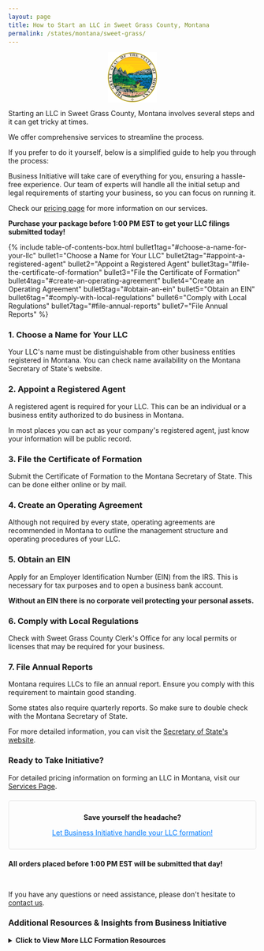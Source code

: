 ```yaml
---
layout: page
title: How to Start an LLC in Sweet Grass County, Montana
permalink: /states/montana/sweet-grass/
---
```


<a href="{{ site.data.resources.state_sos_websites.montana }}" target="_blank">
    <img src="/images/state-seals/montana-seal.png" alt="Montana State Seal" style="display: block; margin: 10px auto; width: 100px;">
</a>

<p>Starting an LLC in Sweet Grass County, Montana involves several steps and it can get tricky at times.</p>

<p>We offer comprehensive services to streamline the process.</p>

<p>If you prefer to do it yourself, below is a simplified guide to help you through the process:</p>

<p>Business Initiative will take care of everything for you, ensuring a hassle-free experience. Our team of experts will handle all the initial setup and legal requirements of starting your business, so you can focus on running it.</p>

<p>Check our <a href="/services/">pricing page</a> for more information on our services.</p>
<p><b>Purchase your package before 1:00 PM EST to get your LLC filings submitted today!</b></p>

{% include table-of-contents-box.html 
    bullet1tag="#choose-a-name-for-your-llc" 
    bullet1="Choose a Name for Your LLC" 
    bullet2tag="#appoint-a-registered-agent" 
    bullet2="Appoint a Registered Agent" 
    bullet3tag="#file-the-certificate-of-formation" 
    bullet3="File the Certificate of Formation" 
    bullet4tag="#create-an-operating-agreement" 
    bullet4="Create an Operating Agreement"
    bullet5tag="#obtain-an-ein"
    bullet5="Obtain an EIN"
    bullet6tag="#comply-with-local-regulations"
    bullet6="Comply with Local Regulations"
    bullet7tag="#file-annual-reports"
    bullet7="File Annual Reports"
%}

<h3 id="choose-a-name-for-your-llc">1. Choose a Name for Your LLC</h3>
<p>Your LLC's name must be distinguishable from other business entities registered in Montana. You can check name availability on the Montana Secretary of State's website.</p>

<h3 id="appoint-a-registered-agent">2. Appoint a Registered Agent</h3>
<p>A registered agent is required for your LLC. This can be an individual or a business entity authorized to do business in Montana.</p>

<p>In most places you can act as your company's registered agent, just know your information will be public record.<p>

<h3 id="file-the-certificate-of-formation">3. File the Certificate of Formation</h3>
<p>Submit the Certificate of Formation to the Montana Secretary of State. This can be done either online or by mail.</p>

<h3 id="create-an-operating-agreement">4. Create an Operating Agreement</h3>
<p>Although not required by every state, operating agreements are recommended in Montana to outline the management structure and operating procedures of your LLC.</p>

<h3 id="obtain-an-ein">5. Obtain an EIN</h3>
<p>Apply for an Employer Identification Number (EIN) from the IRS. This is necessary for tax purposes and to open a business bank account.</p>

<p><b>Without an EIN there is no corporate veil protecting your personal assets.</b></p>

<h3 id="comply-with-local-regulations">6. Comply with Local Regulations</h3>
<p>Check with Sweet Grass County Clerk's Office for any local permits or licenses that may be required for your business.</p>

<h3 id="file-annual-reports">7. File Annual Reports</h3>
<p>Montana requires LLCs to file an annual report. Ensure you comply with this requirement to maintain good standing.</p>

<p>Some states also require quarterly reports. So make sure to double check with the Montana Secretary of State.</p>

<p>For more detailed information, you can visit the <a href="{{ site.data.resources.state_sos_websites.montana }}" target="_blank">Secretary of State's website</a>.</p>

<h3>Ready to Take Initiative?</h3>
<p>For detailed pricing information on forming an LLC in Montana, visit our <a href="/services/">Services Page</a>.</p>
<div style="border: 2px solid #f0f0f0; padding: 10px; margin: 20px 0; text-align: center; border-radius: 5px;">
    <p><b>Save yourself the headache?</b></p>
    <p><a href="/services/" style="color: #007bff;">Let Business Initiative handle your LLC formation!</a></p>
</div>
<p><b>All orders placed before 1:00 PM EST will be submitted that day!</b></p>
<br>

<p>If you have any questions or need assistance, please don't hesitate to <a href="https://www.businessinitiative.org/contact/" target="_blank">contact us</a>.</p>
<h3>Additional Resources & Insights from Business Initiative</h3>
<details>
<summary><b>Click to View More LLC Formation Resources</b></summary>
<br>
<h3>Formation Process</h3>
<ul>
    <li><a href="https://www.businessinitiative.org/llc/registered-agent/">Registered Agent Requirements</a> - What you need to know about registered agents</li>
    <li><a href="https://www.businessinitiative.org/llc/operating-agreement/step-by-step-process/">LLC Operating Agreement Guide</a> - How to create a comprehensive operating agreement</li>
    <li><a href="https://www.businessinitiative.org/llc/what-is-an-ein-number/">What is an EIN Number?</a> - Learn about the importance of an EIN for your LLC</li>
    <li><a href="https://www.businessinitiative.org/llc/financing-options/">LLC Financing</a> - Acquire funding and managing business accounts</li>
    <li><a href="https://www.businessinitiative.org/llc/single-member/asset-protection/">Single-Member LLCs</a> - Liability protection and tax benefits for solo business owners</li>
    <li><a href="https://www.businessinitiative.org/multi-member-llc/">Multi-Member LLCs</a> - Partnership structures, voting rights, and profit sharing</li>
</ul>

<h3>Maintaining Your LLC</h3>
<ul>
    <li><a href="https://www.businessinitiative.org/llc/recordkeeping/">LLC Record Keeping Requirements</a> - Essential records and documents to maintain</li>
    <li><a href="https://www.businessinitiative.org/llc/asset-protection-strategies/">Asset Protection Strategies</a> - Learn how to maximize your LLC's liability protection</li>
    <li><a href="https://www.businessinitiative.org/llc/taxation/deductions/">Tax Benefits of LLCs</a> - Learn about pass-through taxation, deductions, and other tax advantages</li>
    <li><a href="https://www.businessinitiative.org/llc/multi-member/overview/">LLC Member Rights</a> - Learn about shared ownership, tax structuring, and management responsibilities</li>
</ul>

<h3>Research and Statistics</h3>
<ul>
    <li><a href="https://www.businessinitiative.org/statistics/llc/the-rise-of-llcs/">Why are LLCs so Popular?</a> - Understand the growing trend of LLC formation</li>
    <li><a href="https://www.businessinitiative.org/statistics/llc/most-popular-industries/">Most Popular Industries for LLCs</a> - Learn which industries commonly use the LLC structure</li>
    <li><a href="https://www.businessinitiative.org/statistics/business-structures/industry-success/">Industry Success Rates</a> - Compare success rates across different business structures</li>
    <li><a href="https://www.businessinitiative.org/statistics/llc/size/">LLC Size Statistics</a> - Data on typical LLC sizes and structures</li>
    <li><a href="https://www.businessinitiative.org/statistics/llc/employees/">Employee Statistics for LLCs</a> - Information about staffing and employment in LLCs</li>
</ul>

<h3>Special Situations</h3>
<ul>
    <li><a href="https://www.businessinitiative.org/llc/converting-sole-proprietorships-partnerships/">Converting to an LLC</a> - Steps to convert other business structures to an LLC</li>
    <li><a href="https://www.businessinitiative.org/llc/dissolving-process/">LLC Dissolution Process</a> - How to properly close your LLC if needed</li>
</ul>
</details>
